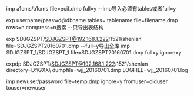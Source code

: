 imp a1cms/a1cms file=ecif.dmp full=y    --imp导入必须有tables或者full=y

exp username/passwd@dbname tables= tablename file=filename.dmp rows=n compress=n搜索     --只导出表结构

exp SDJGZSPT/SDJGZSPT@192.168.1.222:1521/shenlan file=SDJGZSPT20160701.dmp  --full=y导出全库
imp SDJGZSPT_1/SDJGZSPT_1 file=SDJGZSPT20160701.dmp full=y ignore=y

expdp SDJGZSPT/SDJGZSPT@192.168.1.222:1521/shenlan directory=D:\GXX\ dumpfile=wjj_20160701.dmp LOGFILE=wjj_20160701.log

imp newuser/password file=temp.dmp ignore=y fromuser=olduser touser=newuser
